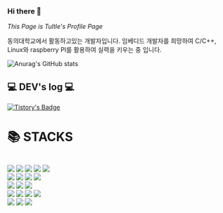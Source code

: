 ### Hi there 👋

<!--
**PinkTultle/PinkTultle** is a ✨ _special_ ✨ repository because its `README.md` (this file) appears on your GitHub profile.

Here are some ideas to get you started:

- 🔭 I’m currently working on ...
- 🌱 I’m currently learning ...
- 👯 I’m looking to collaborate on ...
- 🤔 I’m looking for help with ...
- 💬 Ask me about ...
- 📫 How to reach me: ...
- 😄 Pronouns: ...
- ⚡ Fun fact: ...
-->

*This Page is Tultle's Profile Page*

동의대학교에서 활동하고있는 개발자입니다.
임베디드 개발자를 희망하여 C/C++, Linux와 
raspberry PI를 활용하여 실력을 키우는 중 입니다.



![Anurag's GitHub stats](https://github-readme-stats.vercel.app/api?username=PinkTultle&show_icons=true&theme=radical)

## 💻 DEV's log 💻
[![Tistory's Badge](https://github-readme-tistory-card.vercel.app/api/badge?name=Tistory&theme=dark)](https://pink-tt-world.tistory.com/)

<div align=left><h1>📚 STACKS </h1></div>
<br>
  <img src="https://img.shields.io/badge/C-50808E?style=for-the-badge&logo=c&logoColor=white">
  <img src="https://img.shields.io/badge/C++-06908F?style=for-the-badge&logo=cplusplus&logoColor=white">
  <img src="https://img.shields.io/badge/C%23-0CA4A5?style=for-the-badge&logo=csharp&logoColor=white">
  <img src="https://img.shields.io/badge/JAVA-FB8B24?style=for-the-badge&logo=openjdk&logoColor=white">
  <img src="https://img.shields.io/badge/Python-90F3FF?style=for-the-badge&logo=python&logoColor=white">
  </br>

  <img src="https://img.shields.io/badge/Apache-C4C6E7?style=for-the-badge&logo=apache&logoColor=white">
  <img src="https://img.shields.io/badge/Oracle-A50104?style=for-the-badge&logo=oracle&logoColor=white">
  <img src="https://img.shields.io/badge/MYSQL-색상?style=for-the-badge&logo=mysql&logoColor=white">
  <img src="https://img.shields.io/badge/Maria DB-색상?style=for-the-badge&logo=mariadb&logoColor=white">
  <br>

  <img src="https://img.shields.io/badge/Git-색상?style=for-the-badge&logo=git&logoColor=white">
  <img src="https://img.shields.io/badge/Github-색상?style=for-the-badge&logo=github&logoColor=white">
  <img src="https://img.shields.io/badge/Sourcetree-색상?style=for-the-badge&logo=sourcetree&logoColor=white">
  <br>
  
  <img src="https://img.shields.io/badge/Linux-색상?style=for-the-badge&logo=linux&logoColor=white">
  <img src="https://img.shields.io/badge/Ubuntu-색상?style=for-the-badge&logo=ubuntu&logoColor=white">
  <img src="https://img.shields.io/badge/Raspbian-색상?style=for-the-badge&logo=raspberrypi&logoColor=white">
  <img src="https://img.shields.io/badge/ROS2-색상?style=for-the-badge&logo=ros&logoColor=white">
  <br>
  
  <img src="https://img.shields.io/badge/Arduino-색상?style=for-the-badge&logo=arduino&logoColor=white">
  <img src="https://img.shields.io/badge/Raspberry PI-색상?style=for-the-badge&logo=raspberrypi&logoColor=white">
  <img src="https://img.shields.io/badge/STM32-색상?style=for-the-badge&logo=stmicroelectronics&logoColor=white">
  <br>
  
  



